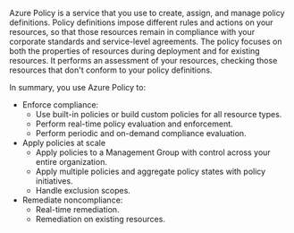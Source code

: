 Azure Policy is a service that you use to create, assign, and manage policy definitions. Policy definitions impose different rules and actions on your resources, so that those resources remain in compliance with your corporate standards and service-level agreements. The policy focuses on both the properties of resources during deployment and for existing resources. It performs an assessment of your resources, checking those resources that don't conform to your policy definitions.

In summary, you use Azure Policy to:

- Enforce compliance:
  - Use built-in policies or build custom policies for all resource types.
  - Perform real-time policy evaluation and enforcement.
  - Perform periodic and on-demand compliance evaluation.
- Apply policies at scale
  - Apply policies to a Management Group with control across your entire organization.
  - Apply multiple policies and aggregate policy states with policy initiatives.
  - Handle exclusion scopes.
- Remediate noncompliance:
  - Real-time remediation.
  - Remediation on existing resources.
